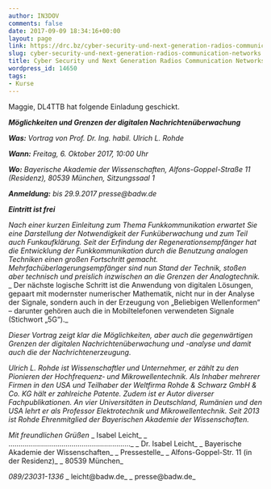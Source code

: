 ```yaml
---
author: IN3DOV
comments: false
date: 2017-09-09 18:34:16+00:00
layout: page
link: https://drc.bz/cyber-security-und-next-generation-radios-communication-networks/
slug: cyber-security-und-next-generation-radios-communication-networks
title: Cyber Security und Next Generation Radios Communication Networks.
wordpress_id: 14650
tags:
- Kurse
---
```


Maggie, DL4TTB hat folgende Einladung geschickt.

**_Möglichkeiten und Grenzen der digitalen Nachrichtenüberwachung_**

_**Was:** Vortrag von Prof. Dr. Ing. habil. Ulrich L. Rohde_

_**Wann:** Freitag, 6. Oktober 2017, 10:00 Uhr_

_**Wo:** Bayerische Akademie der Wissenschaften, Alfons-Goppel-Straße 11 (Residenz), 80539 München, Sitzungssaal 1_

_**Anmeldung:** bis 29.9.2017 presse@badw.de_

**_Eintritt ist frei_**

_Nach einer kurzen Einleitung zum Thema Funkkommunikation erwartet Sie eine Darstellung der Notwendigkeit der Funküberwachung und zum Teil auch Funkaufklärung. Seit der Erfindung der Regenerationsempfänger hat die Entwicklung der Funkkommunikation durch die Benutzung analogen Techniken einen großen Fortschritt gemacht. Mehrfachüberlagerungsempfänger sind nun Stand der Technik, stoßen aber technisch und preislich inzwischen an die Grenzen der Analogtechnik._
_ Der nächste logische Schritt ist die Anwendung von digitalen Lösungen, gepaart mit modernster numerischer Mathematik, nicht nur in der Analyse der Signale, sondern auch in der Erzeugung von „Beliebigen Wellenformen“ – darunter gehören auch die in Mobiltelefonen verwendeten Signale (Stichwort „5G“)._

_Dieser Vortrag zeigt klar die Möglichkeiten, aber auch die gegenwärtigen Grenzen der digitalen Nachrichtenüberwachung und -analyse und damit auch die der Nachrichtenerzeugung._

_Ulrich L. Rohde ist Wissenschaftler und Unternehmer, er zählt zu den Pionieren der Hochfrequenz‐ und Mikrowellentechnik. Als Inhaber mehrerer Firmen in den USA und Teilhaber der Weltfirma Rohde & Schwarz GmbH & Co. KG hält er zahlreiche Patente. Zudem ist er Autor diverser Fachpublikationen. An vier Universitäten in Deutschland, Rumänien und den USA lehrt er als Professor Elektrotechnik und Mikrowellentechnik. Seit 2013 ist Rohde Ehrenmitglied der Bayerischen Akademie der Wissenschaften._

_Mit freundlichen Grüßen_
_ Isabel Leicht_
_ ……………………………………………………_
_ Dr. Isabel Leicht_
_ Bayerische Akademie der Wissenschaften_
_ Pressestelle_
_ Alfons-Goppel-Str. 11 (in der Residenz)_
_ 80539 München_

_089/23031-1336_
_ leicht@badw.de_
_ presse@badw.de_

